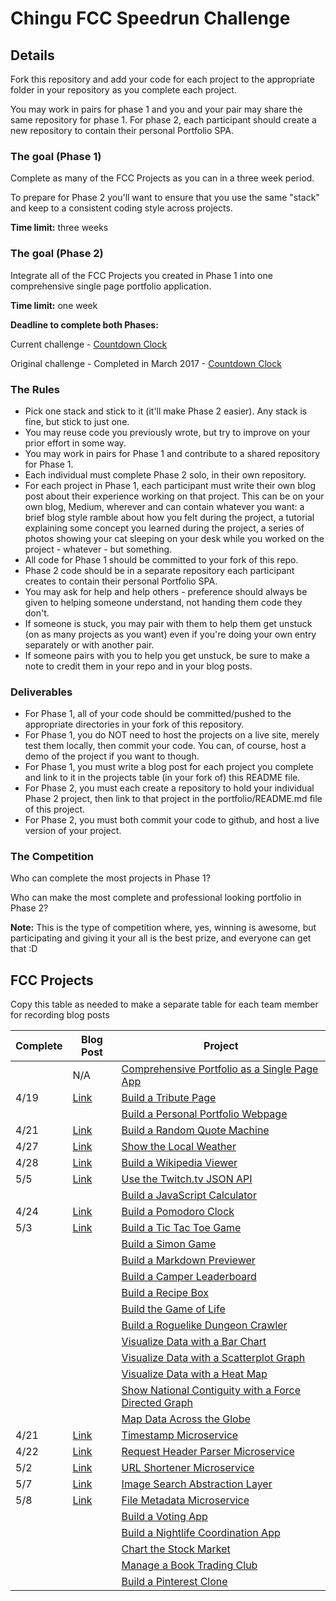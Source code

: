 # Chingu FCC Speedrun Challenge

## Details

Fork this repository and add your code for each project to the appropriate folder in your repository as you complete each project.

You may work in pairs for phase 1 and you and your pair may share the same repository for phase 1. For phase 2, each participant should create a new repository to contain their personal Portfolio SPA.


### The goal (Phase 1)

Complete as many of the FCC Projects as you can in a three week period.

To prepare for Phase 2 you'll want to ensure that you use the same "stack" and keep to a consistent coding style across projects.

**Time limit:** three weeks

### The goal (Phase 2)

Integrate all of the FCC Projects you created in Phase 1 into one comprehensive single page portfolio application.

**Time limit:** one week

**Deadline to complete both Phases:**

Current challenge - [Countdown Clock](https://countingdownto.com/countdown/chingu-fcc-speedrun-challenge-april-may-2017-countdown-clock)    

Original challenge - Completed in March 2017 - [Countdown Clock](https://countingdownto.com/countdown/chingu-fcc-speedrun-challenge-countdown-clock)


### The Rules

* Pick one stack and stick to it (it'll make Phase 2 easier). Any stack is fine, but stick to just one.
* You may reuse code you previously wrote, but try to improve on your prior effort in some way.
* You may work in pairs for Phase 1 and contribute to a shared repository for Phase 1.
* Each individual must complete Phase 2 solo, in their own repository.
* For each project in Phase 1, each participant must write their own blog post about their experience working on that project. This can be on your own blog, Medium, wherever and can contain whatever you want: a brief blog style ramble about how you felt during the project, a tutorial explaining some concept you learned during the project, a series of photos showing your cat sleeping on your desk while you worked on the project - whatever - but something.
* All code for Phase 1 should be committed to your fork of this repo.
* Phase 2 code should be in a separate repository each participant creates to contain their personal Portfolio SPA.
* You may ask for help and help others - preference should always be given to helping someone understand, not handing them code they don't.
* If someone is stuck, you may pair with them to help them get unstuck (on as many projects as you want) even if you're doing your own entry separately or with another pair.
* If someone pairs with you to help you get unstuck, be sure to make a note to credit them in your repo and in your blog posts.

### Deliverables

* For Phase 1, all of your code should be committed/pushed to the appropriate directories in your fork of this repository.
* For Phase 1, you do NOT need to host the projects on a live site, merely test them locally, then commit your code. You can, of course, host a demo of the project if you want to though.
* For Phase 1, you must write a blog post for each project you complete and link to it in the projects table (in your fork of) this README file.
* For Phase 2, you must each create a repository to hold your individual Phase 2 project, then link to that project in the portfolio/README.md file of this project.
* For Phase 2, you must both commit your code to github, and host a live version of your project.

### The Competition

Who can complete the most projects in Phase 1?

Who can make the most complete and professional looking portfolio in Phase 2?

**Note:** This is the type of competition where, yes, winning is awesome, but participating and giving it your all is the best prize, and everyone can get that :D

## FCC Projects

Copy this table as needed to make a separate table for each team member for recording blog posts

| Complete | Blog Post |Project  |
|----------|---------|----------|
|      | N/A| [Comprehensive Portfolio as a Single Page App](./portfolio) |   |
| 4/19 |  [Link](https://medium.com/@agathalynn/tribute-page-fcc-speedrun-project-1-e4f4b7cb89a8)  | [Build a Tribute Page](./frontend/tribute-page) |  |
|      |  [ ]()  | [Build a Personal Portfolio Webpage](./frontend/portfolio) |  |
| 4/21 |  [Link](https://medium.com/@agathalynn/quote-machine-fcc-speedrun-project-2-483ab4b13d0f)  | [Build a Random Quote Machine](./frontend/random-quote-machine) |  |
| 4/27 |  [Link](https://medium.com/@agathalynn/local-weather-app-fcc-speedrun-project-6-1031642fa63f)  | [Show the Local Weather](./frontend/local-weather) |  |
| 4/28 |  [Link](https://medium.com/@agathalynn/wikipedia-viewer-fcc-speedrun-project-7-12b4f8824a77)  | [Build a Wikipedia Viewer](./frontend/wikipedia-viewer) |  |
| 5/5  |  [Link](https://medium.com/chingu-fcc-speedrun/twitch-tv-client-fcc-speedrun-project-10-334017c4d693)  | [Use the Twitch.tv JSON API](./frontend/twitch-client) |  |
|      |  [ ]()  | [Build a JavaScript Calculator](./frontend/calculator) |  |
| 4/24 |  [Link](https://medium.com/@agathalynn/pomodoro-clock-fcc-speedrun-project-5-8270fb92bae)  | [Build a Pomodoro Clock](./frontend/pomodoro-clock) |  |
| 5/3  |  [Link](https://medium.com/chingu-fcc-speedrun/tic-tac-toe-game-fcc-speedrun-project-9-2027421612dc)  | [Build a Tic Tac Toe Game](./frontend/tictactoe-game) |  |
|      |  [ ]()  | [Build a Simon Game](./frontend/simon-game) |  |
|      |  [ ]()  | [Build a Markdown Previewer](./data-vis/markdown-previewer) |  |
|      |  [ ]()  | [Build a Camper Leaderboard](./data-vis/camper-leaderboard) |  |
|      |  [ ]()  | [Build a Recipe Box](./data-vis/recipe-box) |  |
|      |  [ ]()  | [Build the Game of Life](./data-vis/game-of-life) |  |
|      |  [ ]()  | [Build a Roguelike Dungeon Crawler](./data-vis/dungeon-crawler) |  |
|      |  [ ]()  | [Visualize Data with a Bar Chart](./data-vis/bar-chart) |  |
|      |  [ ]()  | [Visualize Data with a Scatterplot Graph](./data-vis/scatterplot-graph) |  |
|      |  [ ]()  | [Visualize Data with a Heat Map](./data-vis/heat-map) |  |
|      |  [ ]()  | [Show National Contiguity with a Force Directed Graph](./data-vis/force-directed-graph) |  |
|      |  [ ]()  | [Map Data Across the Globe](./data-vis/data-across-globe) |  |
| 4/21 |  [Link](https://medium.com/@agathalynn/timestamp-microservice-fcc-speedrun-project-3-69c35596a9be)  | [Timestamp Microservice](./backend/api-timestamp) |  |
| 4/22 |  [Link](https://medium.com/@agathalynn/header-parser-fcc-speedrun-project-4-db0aeb74bea6)  | [Request Header Parser Microservice](./backend/api-request-header) |  |
| 5/2  |  [Link](https://medium.com/@agathalynn/url-shortener-microservice-fcc-speedrun-project-8-d1ebfcd8e2f5)  | [URL Shortener Microservice](./backend/api-url-shortener) |  |
| 5/7  |  [Link](https://medium.com/@agathalynn/image-search-abstraction-layer-fcc-speedrun-project-11-201c1e0bc2f4)  | [Image Search Abstraction Layer](./backend/api-image-search) |  |
| 5/8  |  [Link](https://medium.com/@agathalynn/file-metadata-microservice-fcc-speedrun-project-12-5abae5a1c208)  | [File Metadata Microservice](./backend/api-file-metadata) |  |
|      |  [ ]()  | [Build a Voting App](./backend/app-voting) |  |
|      |  [ ]()  | [Build a Nightlife Coordination App](./backend/app-nightlife) |  |
|      |  [ ]()  | [Chart the Stock Market](./backend/app-stock-market) |  |
|      |  [ ]()  | [Manage a Book Trading Club](./backend/app-book-trading) |  |
|      |  [ ]()  | [Build a Pinterest Clone](./backend/app-pinterest-clone) |  |
